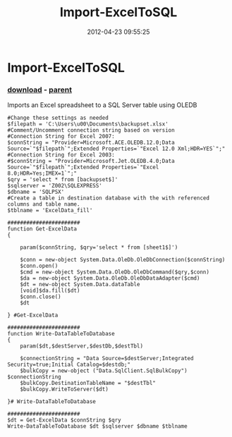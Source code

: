 ﻿---
pid:            3382
poster:         Yasston
title:          Import-ExcelToSQL
date:           2012-04-23 09:55:25
format:         posh
parent:         1063
parent:         1063

---

# Import-ExcelToSQL

### [download](3382.ps1) - [parent](1063.md)

Imports an Excel spreadsheet to a SQL Server table using OLEDB


```posh
#Change these settings as needed
$filepath = 'C:\Users\u00\Documents\backupset.xlsx'
#Comment/Uncomment connection string based on version
#Connection String for Excel 2007:
$connString = "Provider=Microsoft.ACE.OLEDB.12.0;Data Source=`"$filepath`";Extended Properties=`"Excel 12.0 Xml;HDR=YES`";"
#Connection String for Excel 2003:
#$connString = "Provider=Microsoft.Jet.OLEDB.4.0;Data Source=`"$filepath`";Extended Properties=`"Excel 8.0;HDR=Yes;IMEX=1`";"
$qry = 'select * from [backupset$]'
$sqlserver = 'Z002\SQLEXPRESS'
$dbname = 'SQLPSX'
#Create a table in destination database with the with referenced columns and table name.
$tblname = 'ExcelData_fill'
 
#######################
function Get-ExcelData
{
 
    param($connString, $qry='select * from [sheet1$]')
 
    $conn = new-object System.Data.OleDb.OleDbConnection($connString)
    $conn.open()
    $cmd = new-object System.Data.OleDb.OleDbCommand($qry,$conn) 
    $da = new-object System.Data.OleDb.OleDbDataAdapter($cmd) 
    $dt = new-object System.Data.dataTable 
    [void]$da.fill($dt)
    $conn.close()
    $dt
 
} #Get-ExcelData
 
#######################
function Write-DataTableToDatabase
{ 
    param($dt,$destServer,$destDb,$destTbl)

    $connectionString = "Data Source=$destServer;Integrated Security=true;Initial Catalog=$destdb;"
    $bulkCopy = new-object ("Data.SqlClient.SqlBulkCopy") $connectionString
    $bulkCopy.DestinationTableName = "$destTbl"
    $bulkCopy.WriteToServer($dt)
 
}# Write-DataTableToDatabase

#######################
$dt = Get-ExcelData $connString $qry
Write-DataTableToDatabase $dt $sqlserver $dbname $tblname
```
